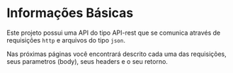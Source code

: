 # Informações Básicas

Este projeto possui uma API do tipo API-rest que se comunica através de requisições `http` e arquivos do tipo `json`.

Nas próximas páginas você encontrará descrito cada uma das requisições, seus parametros (body), seus headers e o seu retorno.